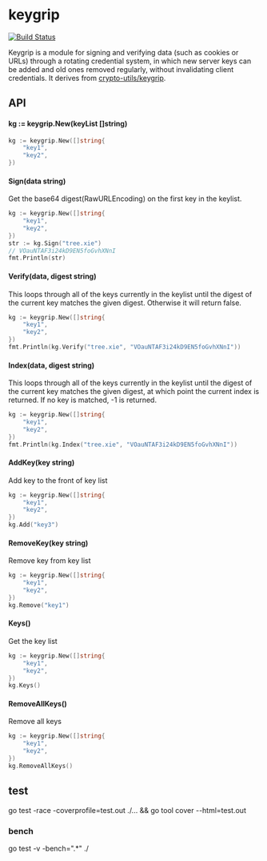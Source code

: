 # keygrip

[![Build Status](https://img.shields.io/travis/vicanso/keygrip.svg?label=linux+build)](https://travis-ci.org/vicanso/keygrip)

Keygrip is a module for signing and verifying data (such as cookies or URLs) through a rotating credential system, in which new server keys can be added and old ones removed regularly, without invalidating client credentials. It derives from [crypto-utils/keygrip](https://github.com/crypto-utils/keygrip).

## API

#### kg := keygrip.New(keyList []string)

```go
kg := keygrip.New([]string{
    "key1",
    "key2",
})
```

#### Sign(data string)

Get the base64 digest(RawURLEncoding) on the first key in the keylist.

```go
kg := keygrip.New([]string{
    "key1",
    "key2",
})
str := kg.Sign("tree.xie")
// VOauNTAF3i24kD9EN5foGvhXNnI
fmt.Println(str)
```

#### Verify(data, digest string)

This loops through all of the keys currently in the keylist until the digest of the current key matches the given digest. Otherwise it will return false.


```go
kg := keygrip.New([]string{
    "key1",
    "key2",
})
fmt.Println(kg.Verify("tree.xie", "VOauNTAF3i24kD9EN5foGvhXNnI"))
```

#### Index(data, digest string)

This loops through all of the keys currently in the keylist until the digest of the current key matches the given digest, at which point the current index is returned. If no key is matched, -1 is returned.


```go
kg := keygrip.New([]string{
    "key1",
    "key2",
})
fmt.Println(kg.Index("tree.xie", "VOauNTAF3i24kD9EN5foGvhXNnI"))
```

#### AddKey(key string)

Add key to the front of key list

```go
kg := keygrip.New([]string{
    "key1",
    "key2",
})
kg.Add("key3")
```

#### RemoveKey(key string)

Remove key from key list

```go
kg := keygrip.New([]string{
    "key1",
    "key2",
})
kg.Remove("key1")
```

#### Keys()

Get the key list

```go
kg := keygrip.New([]string{
    "key1",
    "key2",
})
kg.Keys()
```

#### RemoveAllKeys()

Remove all keys

```go
kg := keygrip.New([]string{
    "key1",
    "key2",
})
kg.RemoveAllKeys()
```

## test

go test -race -coverprofile=test.out ./... && go tool cover --html=test.out

### bench

go test -v -bench=".*" ./
